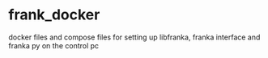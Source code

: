 # frank_docker
docker files and compose files for setting up libfranka, franka interface and franka py on the control pc
